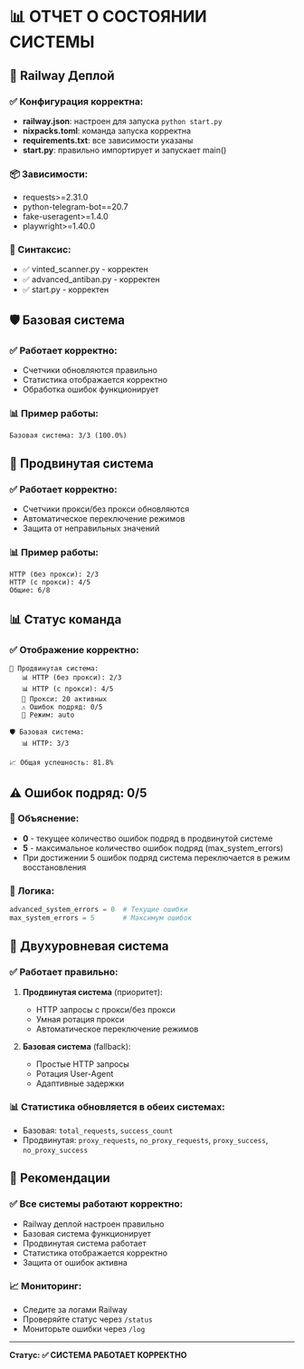 # 📊 ОТЧЕТ О СОСТОЯНИИ СИСТЕМЫ

## 🚀 Railway Деплой

### ✅ Конфигурация корректна:
- **railway.json**: настроен для запуска `python start.py`
- **nixpacks.toml**: команда запуска корректна
- **requirements.txt**: все зависимости указаны
- **start.py**: правильно импортирует и запускает main()

### 📦 Зависимости:
- requests>=2.31.0
- python-telegram-bot==20.7
- fake-useragent>=1.4.0
- playwright>=1.40.0

### 🐍 Синтаксис:
- ✅ vinted_scanner.py - корректен
- ✅ advanced_antiban.py - корректен
- ✅ start.py - корректен

## 🛡️ Базовая система

### ✅ Работает корректно:
- Счетчики обновляются правильно
- Статистика отображается корректно
- Обработка ошибок функционирует

### 📊 Пример работы:
```
Базовая система: 3/3 (100.0%)
```

## 🚀 Продвинутая система

### ✅ Работает корректно:
- Счетчики прокси/без прокси обновляются
- Автоматическое переключение режимов
- Защита от неправильных значений

### 📊 Пример работы:
```
HTTP (без прокси): 2/3
HTTP (с прокси): 4/5
Общие: 6/8
```

## 📊 Статус команда

### ✅ Отображение корректно:
```
🚀 Продвинутая система:
   📊 HTTP (без прокси): 2/3
   📊 HTTP (с прокси): 4/5
   📡 Прокси: 20 активных
   ⚠️ Ошибок подряд: 0/5
   🔄 Режим: auto

🛡️ Базовая система:
   📊 HTTP: 3/3

📈 Общая успешность: 81.8%
```

## ⚠️ Ошибок подряд: 0/5

### 📝 Объяснение:
- **0** - текущее количество ошибок подряд в продвинутой системе
- **5** - максимальное количество ошибок подряд (max_system_errors)
- При достижении 5 ошибок подряд система переключается в режим восстановления

### 🔧 Логика:
```python
advanced_system_errors = 0  # Текущие ошибки
max_system_errors = 5       # Максимум ошибок
```

## 🔄 Двухуровневая система

### ✅ Работает правильно:
1. **Продвинутая система** (приоритет):
   - HTTP запросы с прокси/без прокси
   - Умная ротация прокси
   - Автоматическое переключение режимов

2. **Базовая система** (fallback):
   - Простые HTTP запросы
   - Ротация User-Agent
   - Адаптивные задержки

### 📊 Статистика обновляется в обеих системах:
- Базовая: `total_requests`, `success_count`
- Продвинутая: `proxy_requests`, `no_proxy_requests`, `proxy_success`, `no_proxy_success`

## 🎯 Рекомендации

### ✅ Все системы работают корректно:
- Railway деплой настроен правильно
- Базовая система функционирует
- Продвинутая система работает
- Статистика отображается корректно
- Защита от ошибок активна

### 📈 Мониторинг:
- Следите за логами Railway
- Проверяйте статус через `/status`
- Мониторьте ошибки через `/log`

---

**Статус: ✅ СИСТЕМА РАБОТАЕТ КОРРЕКТНО** 